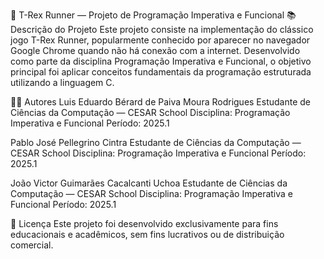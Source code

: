 🦖 T-Rex Runner — Projeto de Programação Imperativa e Funcional
📚 Descrição do Projeto
Este projeto consiste na implementação do clássico jogo T-Rex Runner, popularmente conhecido por aparecer no navegador Google Chrome quando não há conexão com a internet. Desenvolvido como parte da disciplina Programação Imperativa e Funcional, o objetivo principal foi aplicar conceitos fundamentais da programação estruturada utilizando a linguagem C.

👨‍💻 Autores
Luis Eduardo Bérard de Paiva Moura Rodrigues
Estudante de Ciências da Computação — CESAR School
Disciplina: Programação Imperativa e Funcional
Período: 2025.1

Pablo José Pellegrino Cintra
Estudante de Ciências da Computação — CESAR School
Disciplina: Programação Imperativa e Funcional
Período: 2025.1

João Victor Guimarães Cacalcanti Uchoa
Estudante de Ciências da Computação — CESAR School
Disciplina: Programação Imperativa e Funcional
Período: 2025.1

📄 Licença
Este projeto foi desenvolvido exclusivamente para fins educacionais e acadêmicos, sem fins lucrativos ou de distribuição comercial.

